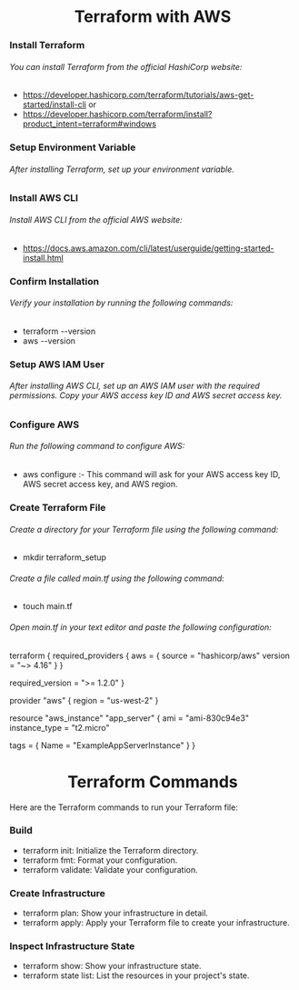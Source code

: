 <h1 align="center">
Terraform with AWS
</h1>

### Install Terraform
###### You can install Terraform from the official HashiCorp website: 
- https://developer.hashicorp.com/terraform/tutorials/aws-get-started/install-cli or
- https://developer.hashicorp.com/terraform/install?product_intent=terraform#windows

### Setup Environment Variable
###### After installing Terraform, set up your environment variable.

### Install AWS CLI
###### Install AWS CLI from the official AWS website: 
- https://docs.aws.amazon.com/cli/latest/userguide/getting-started-install.html

### Confirm Installation
###### Verify your installation by running the following commands:
- terraform --version
- aws --version

### Setup AWS IAM User
###### After installing AWS CLI, set up an AWS IAM user with the required permissions. Copy your AWS access key ID and AWS secret access key.

### Configure AWS
###### Run the following command to configure AWS:
- aws configure :-  This command will ask for your AWS access key ID, AWS secret access key, and AWS region.

### Create Terraform File
###### Create a directory for your Terraform file using the following command:
- mkdir terraform_setup

###### Create a file called main.tf using the following command:
- touch main.tf

###### Open main.tf in your text editor and paste the following configuration:

terraform {
  required_providers {
    aws = {
      source  = "hashicorp/aws"
      version = "~> 4.16"
    }
  }

  required_version = ">= 1.2.0"
}

provider "aws" {
  region  = "us-west-2"
}

resource "aws_instance" "app_server" {
  ami           = "ami-830c94e3"
  instance_type = "t2.micro"

  tags = {
    Name = "ExampleAppServerInstance"
  }
}

<h1 align="center">
Terraform Commands
</h1>

<p1 align="center">
Here are the Terraform commands to run your Terraform file:
</p1>

### Build
- terraform init: Initialize the Terraform directory.
- terraform fmt: Format your configuration.
- terraform validate: Validate your configuration.
### Create Infrastructure
- terraform plan: Show your infrastructure in detail.
- terraform apply: Apply your Terraform file to create your infrastructure.
### Inspect Infrastructure State
- terraform show: Show your infrastructure state.
- terraform state list: List the resources in your project's state.




